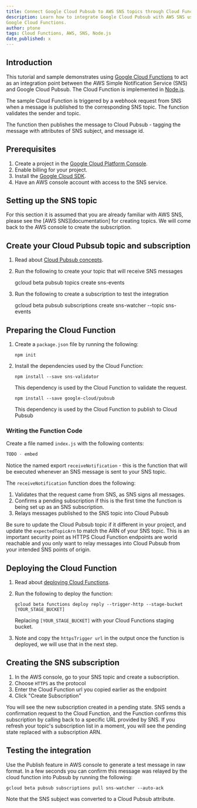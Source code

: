 ```yaml
---
title: Connect Google Cloud Pubsub to AWS SNS topics through Cloud Functions
description: Learn how to integrate Google Cloud Pubsub with AWS SNS using
Google Cloud Functions.
author: ptone
tags: Cloud Functions, AWS, SNS, Node.js
date_published: x
---
```

## Introduction

This tutorial and sample demonstrates using [Google Cloud Functions][functions]
to act as an integration point between the AWS Simple Notification Service
(SNS) and Google Cloud Pubsub.  The Cloud Function is implemented in
[Node.js][node].

[functions]: https://cloud.google.com/functions
[twilio]: https://www.twilio.com/
[node]: https://nodejs.org/en/

The sample Cloud Function is triggered by a webhook request from SNS when a
message is published to the corresponding SNS topic. The function validates the
sender and topic.

The function then publishes the message to Cloud Pubsub - tagging the message
with attributes of SNS subject, and message id.

## Prerequisites

1.  Create a project in the [Google Cloud Platform Console][console].
1.  Enable billing for your project.
1.  Install the [Google Cloud SDK][sdk].
1.  Have an AWS console account with access to the SNS service.

[console]: https://console.cloud.google.com/
[sdk]: https://cloud.google.com/sdk/

## Setting up the SNS topic

For this section it is assumed that you are already familiar with AWS SNS,
please see the [AWS SNS][documentation] for creating topics. We will come back
to the AWS console to create the subscription.

## Create your Cloud Pubsub topic and subscription

1.  Read about [Cloud Pubsub concepts][pubsubconcepts].
1.  Run the following to create your topic that will receive SNS messages

	gcloud beta pubsub topics create sns-events

1.  Run the following to create a subscription to test the integration

	gcloud beta pubsub subscriptions create sns-watcher --topic sns-events


## Preparing the Cloud Function

1.  Create a `package.json` file by running the following:

        npm init

1.  Install the dependencies used by the Cloud Function:

        npm install --save sns-validator

    This dependency is used by the Cloud Function to validate the request.

        npm install --save google-cloud/pubsub

    This dependency is used by the Cloud Function to publish to Cloud Pubsub

[AWS SNS]: https://aws.amazon.com/sns/

### Writing the Function Code

Create a file named `index.js` with the following contents:

[embedmd]:# (index.js)
```js
TODO - embed
```

Notice the named export `receiveNotification` - this is the function that will
be executed whenever an SNS message is sent to your SNS topic.

The `receiveNotification` function does the following:

1.  Validates that the request came from SNS, as SNS signs all messages.
1.  Confirms a pending subscription if this is the first time the function is
	being set up as an SNS subscription.
1.  Relays messages published to the SNS topic into Cloud Pubsub

Be sure to update the Cloud Pubsub topic if it different in your project, and
update the `expectedTopicArn` to match the ARN of your SNS topic. This is an
important security point as HTTPS Cloud Function endpoints are world reachable
and you only want to relay messages into Cloud Pubsub from your intended SNS
points of origin.

## Deploying the Cloud Function

1.  Read about [deploying Cloud Functions][deploying].
1.  Run the following to deploy the function:

        gcloud beta functions deploy reply --trigger-http --stage-bucket [YOUR_STAGE_BUCKET]

    Replacing `[YOUR_STAGE_BUCKET]` with your Cloud Functions staging bucket.

1.  Note and copy the `httpsTrigger url` in the output once the function is
	deployed, we will use that in the next step.

## Creating the SNS subscription

1.  In the AWS console, go to your SNS topic and create a subscription.
1.  Choose `HTTPS` as the protocol
1.  Enter the Cloud Function url you copied earlier as the endpoint
1.  Click "Create Subscription"

You will see the new subscription created in a pending state. SNS sends
a confirmation request to the Cloud Function, and the Function confirms this
subscription by calling back to a specific URL provided by SNS. If you refresh
your topic's subscription list in a moment, you will see the pending state
replaced with a subscription ARN.

## Testing the integration

Use the Publish feature in AWS console to generate a test message in raw
format. In a few seconds you can confirm this message was relayed by the
cloud function into Pubsub by running the following:

	gcloud beta pubsub subscriptions pull sns-watcher --auto-ack

Note that the SNS subject was converted to a Cloud Pubsub attribute.

[deploying]: https://cloud.google.com/functions/docs/deploying/filesystem
[pubsubconcepts]: https://cloud.google.com/pubsub/docs/overview#concepts
[ARN]: http://docs.aws.amazon.com/general/latest/gr/aws-arns-and-namespaces.html 
